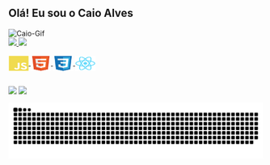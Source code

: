 ## Olá! Eu sou o Caio Alves
<img align="center" alt="Caio-Gif" height="100" width="100" src="https://cdn.discordapp.com/attachments/863882094340734997/881561533698691112/ezgif.com-gif-maker.png">
<div>
  <a href="https://github.com/caioalvesDev">
  <img height="168em" src="https://github-readme-stats.vercel.app/api?username=caioalvesDev&show_icons=true&theme=dracula&include_all_commits=true&count_private=true"/>
  <img height="168em" src="https://github-readme-stats.vercel.app/api/top-langs/?username=caioalvesDev&layout=compact&langs_count=7&theme=dracula"/>
</div>
<div style="display: inline_block"><br>
  <img align="center" alt="caio-Js" height="30" width="40" src="https://raw.githubusercontent.com/devicons/devicon/master/icons/javascript/javascript-plain.svg">
  <img align="center" alt="caio-HTML" height="30" width="40" src="https://raw.githubusercontent.com/devicons/devicon/master/icons/html5/html5-original.svg">
  <img align="center" alt="caio-CSS" height="30" width="40" src="https://raw.githubusercontent.com/devicons/devicon/master/icons/css3/css3-original.svg">
  <img align="center" alt="caio-React" height="30" width="40" src="https://raw.githubusercontent.com/devicons/devicon/master/icons/react/react-original.svg">
</div>
  
##
  
 <div> 
 <a href = "mailto:ktinsecrx2@gmail.com"><img src="https://img.shields.io/badge/Gmail-D14836?style=for-the-badge&logo=gmail&logoColor=white" target="_blank"></a>
 <a href="https://www.linkedin.com/in/caio-alves-dev" target="_blank"><img src="https://img.shields.io/badge/-LinkedIn-%230077B5?style=for-the-badge&logo=linkedin&logoColor=white" target="_blank"></a>
   
   ![Snake animation](https://github.com/caioalvesDev/caioalvesDev/blob/output/github-contribution-grid-snake.svg)
</div>
 

 

  
 
